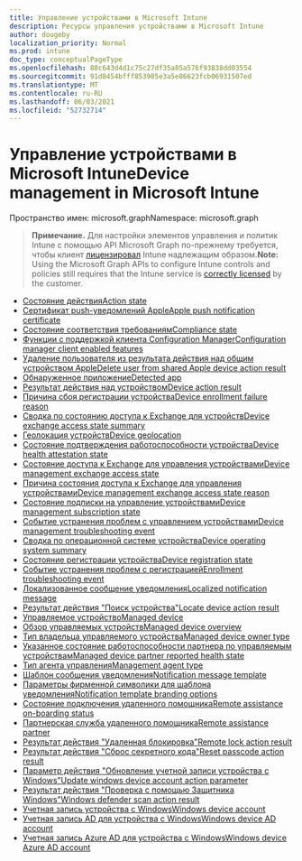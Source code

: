```yaml
---
title: Управление устройствами в Microsoft Intune
description: Ресурсы управления устройствами в Microsoft Intune
author: dougeby
localization_priority: Normal
ms.prod: intune
doc_type: conceptualPageType
ms.openlocfilehash: 80c643d4d1c75c27df35a85a576f93838dd03554
ms.sourcegitcommit: 91d8454bfff853905e3a5e86623fcb06931507ed
ms.translationtype: MT
ms.contentlocale: ru-RU
ms.lasthandoff: 06/03/2021
ms.locfileid: "52732714"
---
```

# <a name="device-management-in-microsoft-intune"></a><span data-ttu-id="1ab74-103">Управление устройствами в Microsoft Intune</span><span class="sxs-lookup"><span data-stu-id="1ab74-103">Device management in Microsoft Intune</span></span>

<span data-ttu-id="1ab74-104">Пространство имен: microsoft.graph</span><span class="sxs-lookup"><span data-stu-id="1ab74-104">Namespace: microsoft.graph</span></span>

> <span data-ttu-id="1ab74-105">**Примечание.** Для настройки элементов управления и политик Intune с помощью API Microsoft Graph по-прежнему требуется, чтобы клиент [лицензировал](https://www.microsoft.com/en-us/cloud-platform/microsoft-intune-pricing) Intune надлежащим образом.</span><span class="sxs-lookup"><span data-stu-id="1ab74-105">**Note:** Using the Microsoft Graph APIs to configure Intune controls and policies still requires that the Intune service is [correctly licensed](https://www.microsoft.com/en-us/cloud-platform/microsoft-intune-pricing) by the customer.</span></span>

- [<span data-ttu-id="1ab74-106">Состояние действия</span><span class="sxs-lookup"><span data-stu-id="1ab74-106">Action state</span></span>](intune-devices-actionstate.md)
- [<span data-ttu-id="1ab74-107">Сертификат push-уведомлений Apple</span><span class="sxs-lookup"><span data-stu-id="1ab74-107">Apple push notification certificate</span></span>](intune-devices-applepushnotificationcertificate.md)
- [<span data-ttu-id="1ab74-108">Состояние соответствия требованиям</span><span class="sxs-lookup"><span data-stu-id="1ab74-108">Compliance state</span></span>](intune-devices-compliancestate.md)
- [<span data-ttu-id="1ab74-109">Функции с поддержкой клиента Configuration Manager</span><span class="sxs-lookup"><span data-stu-id="1ab74-109">Configuration manager client enabled features</span></span>](intune-devices-configurationmanagerclientenabledfeatures.md)
- [<span data-ttu-id="1ab74-110">Удаление пользователя из результата действия над общим устройством Apple</span><span class="sxs-lookup"><span data-stu-id="1ab74-110">Delete user from shared Apple device action result</span></span>](intune-devices-deleteuserfromsharedappledeviceactionresult.md)
- [<span data-ttu-id="1ab74-111">Обнаруженное приложение</span><span class="sxs-lookup"><span data-stu-id="1ab74-111">Detected app</span></span>](intune-devices-detectedapp.md)
- [<span data-ttu-id="1ab74-112">Результат действия над устройством</span><span class="sxs-lookup"><span data-stu-id="1ab74-112">Device action result</span></span>](intune-devices-deviceactionresult.md)
- [<span data-ttu-id="1ab74-113">Причина сбоя регистрации устройства</span><span class="sxs-lookup"><span data-stu-id="1ab74-113">Device enrollment failure reason</span></span>](intune-troubleshooting-deviceenrollmentfailurereason.md)
- [<span data-ttu-id="1ab74-114">Сводка по состоянию доступа к Exchange для устройств</span><span class="sxs-lookup"><span data-stu-id="1ab74-114">Device exchange access state summary</span></span>](intune-devices-deviceexchangeaccessstatesummary.md)
- [<span data-ttu-id="1ab74-115">Геолокация устройств</span><span class="sxs-lookup"><span data-stu-id="1ab74-115">Device geolocation</span></span>](intune-devices-devicegeolocation.md)
- [<span data-ttu-id="1ab74-116">Состояние подтверждения работоспособности устройства</span><span class="sxs-lookup"><span data-stu-id="1ab74-116">Device health attestation state</span></span>](intune-devices-devicehealthattestationstate.md)
- [<span data-ttu-id="1ab74-117">Состояние доступа к Exchange для управления устройствами</span><span class="sxs-lookup"><span data-stu-id="1ab74-117">Device management exchange access state</span></span>](intune-devices-devicemanagementexchangeaccessstate.md)
- [<span data-ttu-id="1ab74-118">Причина состояния доступа к Exchange для управления устройствами</span><span class="sxs-lookup"><span data-stu-id="1ab74-118">Device management exchange access state reason</span></span>](intune-devices-devicemanagementexchangeaccessstatereason.md)
- [<span data-ttu-id="1ab74-119">Состояние подписки на управление устройствами</span><span class="sxs-lookup"><span data-stu-id="1ab74-119">Device management subscription state</span></span>](intune-devices-devicemanagementsubscriptionstate.md)
- [<span data-ttu-id="1ab74-120">Событие устранения проблем с управлением устройствами</span><span class="sxs-lookup"><span data-stu-id="1ab74-120">Device management troubleshooting event</span></span>](intune-troubleshooting-devicemanagementtroubleshootingevent.md)
- [<span data-ttu-id="1ab74-121">Сводка по операционной системе устройства</span><span class="sxs-lookup"><span data-stu-id="1ab74-121">Device operating system summary</span></span>](intune-devices-deviceoperatingsystemsummary.md)
- [<span data-ttu-id="1ab74-122">Состояние регистрации устройства</span><span class="sxs-lookup"><span data-stu-id="1ab74-122">Device registration state</span></span>](intune-devices-deviceregistrationstate.md)
- [<span data-ttu-id="1ab74-123">Событие устранения проблем с регистрацией</span><span class="sxs-lookup"><span data-stu-id="1ab74-123">Enrollment troubleshooting event</span></span>](intune-troubleshooting-enrollmenttroubleshootingevent.md)
- [<span data-ttu-id="1ab74-124">Локализованное сообщение уведомления</span><span class="sxs-lookup"><span data-stu-id="1ab74-124">Localized notification message</span></span>](intune-notification-localizednotificationmessage.md)
- [<span data-ttu-id="1ab74-125">Результат действия "Поиск устройства"</span><span class="sxs-lookup"><span data-stu-id="1ab74-125">Locate device action result</span></span>](intune-devices-locatedeviceactionresult.md)
- [<span data-ttu-id="1ab74-126">Управляемое устройство</span><span class="sxs-lookup"><span data-stu-id="1ab74-126">Managed device</span></span>](intune-devices-manageddevice.md)
- [<span data-ttu-id="1ab74-127">Обзор управляемых устройств</span><span class="sxs-lookup"><span data-stu-id="1ab74-127">Managed device overview</span></span>](intune-devices-manageddeviceoverview.md)
- [<span data-ttu-id="1ab74-128">Тип владельца управляемого устройства</span><span class="sxs-lookup"><span data-stu-id="1ab74-128">Managed device owner type</span></span>](intune-devices-manageddeviceownertype.md)
- [<span data-ttu-id="1ab74-129">Указанное состояние работоспособности партнера по управляемым устройствам</span><span class="sxs-lookup"><span data-stu-id="1ab74-129">Managed device partner reported health state</span></span>](intune-devices-manageddevicepartnerreportedhealthstate.md)
- [<span data-ttu-id="1ab74-130">Тип агента управления</span><span class="sxs-lookup"><span data-stu-id="1ab74-130">Management agent type</span></span>](intune-devices-managementagenttype.md)
- [<span data-ttu-id="1ab74-131">Шаблон сообщения уведомления</span><span class="sxs-lookup"><span data-stu-id="1ab74-131">Notification message template</span></span>](intune-notification-notificationmessagetemplate.md)
- [<span data-ttu-id="1ab74-132">Параметры фирменной символики для шаблона уведомления</span><span class="sxs-lookup"><span data-stu-id="1ab74-132">Notification template branding options</span></span>](intune-notification-notificationtemplatebrandingoptions.md)
- [<span data-ttu-id="1ab74-133">Состояние подключения удаленного помощника</span><span class="sxs-lookup"><span data-stu-id="1ab74-133">Remote assistance on-boarding status</span></span>](intune-remoteassistance-remoteassistanceonboardingstatus.md)
- [<span data-ttu-id="1ab74-134">Партнерская служба удаленного помощника</span><span class="sxs-lookup"><span data-stu-id="1ab74-134">Remote assistance partner</span></span>](intune-remoteassistance-remoteassistancepartner.md)
- [<span data-ttu-id="1ab74-135">Результат действия "Удаленная блокировка"</span><span class="sxs-lookup"><span data-stu-id="1ab74-135">Remote lock action result</span></span>](intune-devices-remotelockactionresult.md)
- [<span data-ttu-id="1ab74-136">Результат действия "Сброс секретного кода"</span><span class="sxs-lookup"><span data-stu-id="1ab74-136">Reset passcode action result</span></span>](intune-devices-resetpasscodeactionresult.md)
- [<span data-ttu-id="1ab74-137">Параметр действия "Обновление учетной записи устройства с Windows"</span><span class="sxs-lookup"><span data-stu-id="1ab74-137">Update windows device account action parameter</span></span>](intune-devices-updatewindowsdeviceaccountactionparameter.md)
- [<span data-ttu-id="1ab74-138">Результат действия "Проверка с помощью Защитника Windows"</span><span class="sxs-lookup"><span data-stu-id="1ab74-138">Windows defender scan action result</span></span>](intune-devices-windowsdefenderscanactionresult.md)
- [<span data-ttu-id="1ab74-139">Учетная запись устройства с Windows</span><span class="sxs-lookup"><span data-stu-id="1ab74-139">Windows device account</span></span>](intune-devices-windowsdeviceaccount.md)
- [<span data-ttu-id="1ab74-140">Учетная запись AD для устройства с Windows</span><span class="sxs-lookup"><span data-stu-id="1ab74-140">Windows device AD account</span></span>](intune-devices-windowsdeviceadaccount.md)
- [<span data-ttu-id="1ab74-141">Учетная запись Azure AD для устройства с Windows</span><span class="sxs-lookup"><span data-stu-id="1ab74-141">Windows device Azure AD account</span></span>](intune-devices-windowsdeviceazureadaccount.md)






